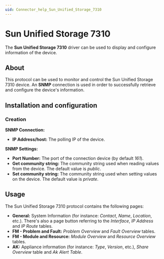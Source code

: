 ```yaml
---
uid: Connector_help_Sun_Unified_Storage_7310
---
```


# Sun Unified Storage 7310

The **Sun Unified Storage 7310** driver can be used to display and configure information of the device.

## About

This protocol can be used to monitor and control the Sun Unified Storage 7310 device. An **SNMP** connection is used in order to successfully retrieve and configure the device's information.

## Installation and configuration

### Creation

**SNMP Connection:**

- **IP Address/host:** The polling IP of the device.

**SNMP Settings:**

- **Port Number:** The port of the connection device (by default *161*).
- **Get community string:** The community string used when reading values from the device. The default value is *public*.
- **Set community string:** The community string used when setting values on the device. The default value is *private*.

## Usage

The Sun Unified Storage 7310 protocol contains the following pages:

- **General:** System Information (for instance: *Contact*, *Name*, *Location*, etc.). There's also a page button referring to the *Interface*, *IP Address* and *IP Route* tables.
- **FM - Problem and Fault:** *Problem Overview* and *Fault Overview* tables.
- **FM - Module and Resource:** *Module Overview* and *Resource Overview* tables.
- **AK:** Appliance information (for instance: *Type*, *Version*, etc.), *Share Overview* table and *Ak Alert Table*.
